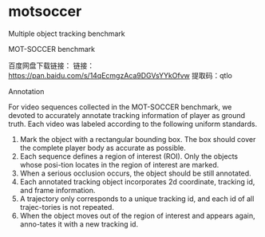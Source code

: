 # motsoccer
Multiple object tracking benchmark

MOT-SOCCER benchmark

百度网盘下载链接：
链接：https://pan.baidu.com/s/14qEcmgzAca9DGVsYYkOfvw 
提取码：qtlo 


Annotation

For video sequences collected in the MOT-SOCCER benchmark, we devoted to accurately annotate tracking information of player as ground truth. Each video was labeled according to the following uniform standards.
1. Mark the object with a rectangular bounding box. The box should cover the complete player body as accurate as possible. 
2. Each sequence defines a region of interest (ROI). Only the objects whose posi-tion locates in the region of interest are marked.
3. When a serious occlusion occurs, the object should be still annotated.
4. Each annotated tracking object incorporates 2d coordinate, tracking id, and frame information.
5. A trajectory only corresponds to a unique tracking id, and each id of all trajec-tories is not repeated.
6. When the object moves out of the region of interest and appears again, anno-tates it with a new tracking id.
